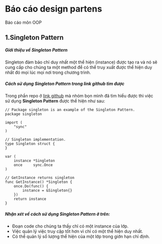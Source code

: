 # Báo cáo design partens
Báo cáo môn OOP<br>
## 1.Singleton Pattern
##### Giới thiệu về Singleton Pattern
Singleton đảm bảo chỉ duy nhất một thể hiện (instance) được tạo ra và nó sẽ cung cấp cho chúng ta một method để có thể truy xuất được thể hiện duy nhất đó mọi lúc mọi nơi trong chương trình.
##### Cách sử dụng Singleton Pattern trong link github tìm được
Trong phần repo ở [link github](https://github.com/AlexanderGrom/go-patterns) mà nhóm bọn mình đã tìm hiểu được thì việc sử dụng **Singleton Pattern** được thể hiện như sau:
```
// Package singleton is an example of the Singleton Pattern.
package singleton

import (
	"sync"
)

// Singleton implementation.
type Singleton struct {
}

var (
	instance *Singleton
	once     sync.Once
)

// GetInstance returns singleton
func GetInstance() *Singleton {
	once.Do(func() {
		instance = &Singleton{}
	})
	return instance
}
```

##### Nhận xét về cách sử dụng Singleton Pattern ở trên:
* Đoạn code cho chúng ta thấy chỉ có một instance của lớp.
* Việc quản lý việc truy cập tốt hơn vì chỉ có một thể hiện duy nhất.
* Có thể quản lý số lượng thể hiện của một lớp trong giớn hạn chỉ định.
